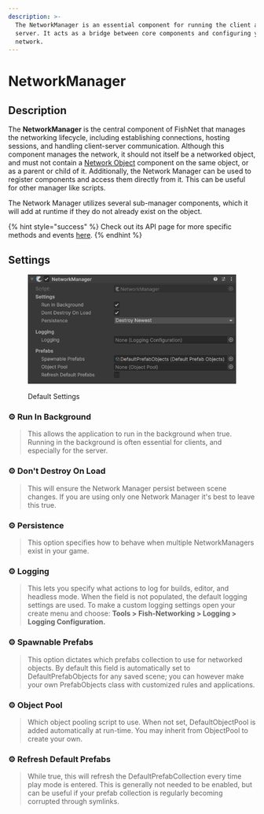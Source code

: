 ```yaml
---
description: >-
  The NetworkManager is an essential component for running the client and
  server. It acts as a bridge between core components and configuring your
  network.
---
```


# NetworkManager

## Description

The **NetworkManager** is the central component of FishNet that manages the networking lifecycle, including establishing connections, hosting sessions, and handling client-server communication. Although this component manages the network, it should not itself be a networked object, and must not contain a [Network Object](../network-object.md) component on the same object, or as a parent or child of it.  Additionally, the Network Manager can be used to register components and access them directly from it. This can be useful for other manager like scripts.

The Network Manager utilizes several sub-manager components, which it will add at runtime if they do not already exist on the object.

{% hint style="success" %}
Check out its API page for more specific methods and events [here](https://fish-networking.com/FishNet/api/api/FishNet.Managing.NetworkManager.html).
{% endhint %}

## Settings <a href="#server-and-host" id="server-and-host"></a>

<div align="left"><figure><img src="../../../.gitbook/assets/network-manager-component.png" alt=""><figcaption><p>Default Settings</p></figcaption></figure></div>

### :gear:  **Run In Background**

> This allows the application to run in the background when true. Running in the background is often essential for clients, and especially for the server.

### :gear:  **Don't Destroy On Load**

> This will ensure the Network Manager persist between scene changes. If you are using only one Network Manager it's best to leave this true.

### :gear:  **Persistence**

> This option specifies how to behave when multiple NetworkManagers exist in your game.

### :gear:  **Logging**

> This lets you specify what actions to log for builds, editor, and headless mode. When the field is not populated, the default logging settings are used. To make a custom logging settings open your create menu and choose: **Tools > Fish-Networking > Logging > Logging Configuration.**

### :gear:  **Spawnable Prefabs**

> This option dictates which prefabs collection to use for networked objects. By default this field is automatically set to DefaultPrefabObjects for any saved scene; you can however make your own PrefabObjects class with customized rules and applications.

### :gear:  **Object Pool**

> Which object pooling script to use. When not set, DefaultObjectPool is added automatically at run-time. You may inherit from ObjectPool to create your own.

### :gear:  **Refresh Default Prefabs**

> While true, this will refresh the DefaultPrefabCollection every time play mode is entered. This is generally not needed to be enabled, but can be useful if your prefab collection is regularly becoming corrupted through symlinks.
